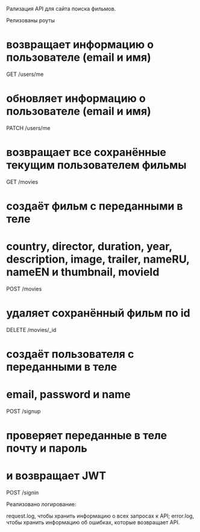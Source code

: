 Рализация API для сайта поиска фильмов.

Релизованы роуты
# возвращает информацию о пользователе (email и имя)
GET /users/me

# обновляет информацию о пользователе (email и имя)
PATCH /users/me

# возвращает все сохранённые текущим пользователем фильмы
GET /movies

# создаёт фильм с переданными в теле
# country, director, duration, year, description, image, trailer, nameRU, nameEN и thumbnail, movieId 
POST /movies

# удаляет сохранённый фильм по id
DELETE /movies/_id

# создаёт пользователя с переданными в теле
# email, password и name
POST /signup

# проверяет переданные в теле почту и пароль
# и возвращает JWT
POST /signin 
 
Реализовано логирование:

request.log, чтобы хранить информацию о всех запросах к API;
error.log, чтобы хранить информацию об ошибках, которые возвращает API.

